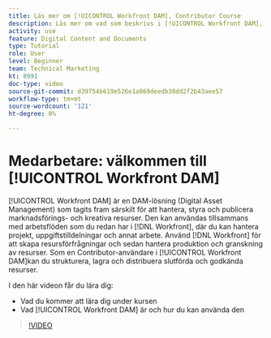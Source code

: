 ```yaml
---
title: Läs mer om [!UICONTROL Workfront DAM], Contributor Course
description: Läs mer om vad som beskrivs i [!UICONTROL Workfront DAM], Contributor-kurs.
activity: use
feature: Digital Content and Documents
type: Tutorial
role: User
level: Beginner
team: Technical Marketing
kt: 8991
doc-type: video
source-git-commit: d39754b619e526e1a869deedb38dd2f2b43aee57
workflow-type: tm+mt
source-wordcount: '121'
ht-degree: 0%

---
```


# Medarbetare: välkommen till [!UICONTROL Workfront DAM]

[!UICONTROL Workfront DAM] är en DAM-lösning (Digital Asset Management) som tagits fram särskilt för att hantera, styra och publicera marknadsförings- och kreativa resurser. Den kan användas tillsammans med arbetsflöden som du redan har i [!DNL Workfront], där du kan hantera projekt, uppgiftstilldelningar och annat arbete. Använd [!DNL Workfront] för att skapa resursförfrågningar och sedan hantera produktion och granskning av resurser. Som en Contributor-användare i [!UICONTROL Workfront DAM]kan du strukturera, lagra och distribuera slutförda och godkända resurser.

I den här videon får du lära dig:

* Vad du kommer att lära dig under kursen
* Vad [!UICONTROL Workfront DAM] är och hur du kan använda den

>[!VIDEO](https://video.tv.adobe.com/v/335251/?quality=12)
